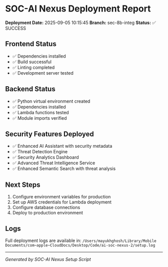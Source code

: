 # SOC-AI Nexus Deployment Report

**Deployment Date:** 2025-09-05 10:15:45
**Branch:** sec-8b-integ
**Status:** ✅ SUCCESS

## Frontend Status
- ✅ Dependencies installed
- ✅ Build successful
- ✅ Linting completed
- ✅ Development server tested

## Backend Status
- ✅ Python virtual environment created
- ✅ Dependencies installed
- ✅ Lambda functions tested
- ✅ Module imports verified

## Security Features Deployed
- ✅ Enhanced AI Assistant with security metadata
- ✅ Threat Detection Engine
- ✅ Security Analytics Dashboard
- ✅ Advanced Threat Intelligence Service
- ✅ Enhanced Semantic Search with threat analysis

## Next Steps
1. Configure environment variables for production
2. Set up AWS credentials for Lambda deployment
3. Configure database connections
4. Deploy to production environment

## Logs
Full deployment logs are available in: `/Users/mayukhghosh/Library/Mobile Documents/com~apple~CloudDocs/Desktop/Code/ai-soc-nexus-2/setup.log`

---
*Generated by SOC-AI Nexus Setup Script*
